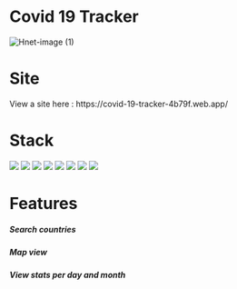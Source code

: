 
# Covid 19 Tracker
![Hnet-image (1)](https://user-images.githubusercontent.com/59845983/99307074-ed137400-284d-11eb-9de7-38ae735bb4f8.gif)

# Site
<p>View a site here : https://covid-19-tracker-4b79f.web.app/ </p>



# Stack
<img src = "https://img.shields.io/badge/-HTML5-E34F26?style=flat&logo=html5&logoColor=white"> <img src = "https://img.shields.io/badge/-CSS3-1572B6?style=flat&logo=css3&logoColor=white">
<img src="https://img.shields.io/badge/-JavaScript-eed718?style=flat&logo=javascript&logoColor=ffffff">
<img src="https://img.shields.io/badge/-React-000000?style=flat&logo=react&logoColor=00c8ff">
<img src="http://img.shields.io/badge/-Git-F1502F?style=flat&logo=git&logoColor=FFFFFF">
<img src="http://img.shields.io/badge/-Github-000000?style=flat&logo=github&logoColor=FFFFFF">
<img src="http://img.shields.io/badge/-VS%20Code-007ACC?style=flat&logo=visual%20studio%20code&logoColor=white">
<img src="https://img.shields.io/badge/material%20ui%20-%230081CB.svg?&style=for-the-badge&logo=material-ui&logoColor=white">




# Features
<h5>Search countries</h5>
<h5>Map view</h5>
<h5>View stats per day and month</h5>




